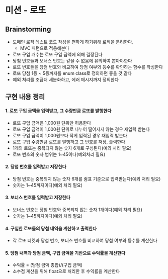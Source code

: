 # 미션 - 로또

## Brainstorming

- 도메인 로직 테스트 코드 작성을 편하게 하기위해 로직을 분리한다.
  - MVC 패턴으로 적용해본다
- 로또 구입 개수는 로또 구입 금액에 의해 결정된다
- 당첨 번호들과 보너스 번호는 같을 수 없음에 유의하여 뽑아야한다
- 로또 번호들을 당첨 번호와 비교하여 당첨 여부와 등수를 확인하는 함수를 작성한다
- 로또 당첨 1등 ~ 5등까지를 enum class로 정의하면 좋을 것 같다
- 예외 처리를 조금더 세분화하고, 에러 메시지까지 정의한다

## 구현 내용 정리

#### 1. 로또 구입 금액을 입력받고, 그 수량만큼 로또를 발행한다
   - 로또 구입 금액은 1,000원 단위만 허용한다
   - 로또 구입 금액이 1,000원 단위로 나누어 떨어지지 않는 경우 재입력 받는다
   - 로또 구입 금액이 1,000원보다 작게 입력된 경우 재입력 받는다 
   - 로또 구입 수량만큼 로또를 발행하고 그 번호를 저장, 출력한다
   - 1개의 로또는 중복되지 않는 숫자 6개로 구성된다(예외 처리 필요)
   - 로또 번호의 숫자 범위는 1~45이다(예외처리 필요)


#### 2. 당첨 번호를 입력받고 저장한다
   - 당첨 번호는 중복되지 않는 숫자 6개를 쉼표 기준으로 입력받는다(예외 처리 필요)
   - 숫자는 1~45까지이다(예외 처리 필요)


#### 3. 보너스 번호를 입력받고 저장한다
   - 보너스 번호는 당첨 번호와 중복되지 않는 숫자 1개이다(예외 처리 필요)
   - 숫자는 1~45까지이다(예외 처리 필요)


#### 4. 구입한 로또들의 당첨 내역을 계산하고 출력한다
   - 각 로또 티켓과 당첨 번호, 보너스 번호를 비교하여 당첨 여부와 등수를 계산한다


#### 5. 당첨 내역과 당첨 금액, 구입 금액을 기반으로 수익률을 계산한다
   - 수익률 = (당첨 금액 총합)/(구입 금액)
   - 소수점 계산을 위해 float으로 처리한 후 수익률을 계산한다

